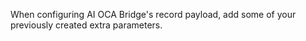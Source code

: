 When configuring AI OCA Bridge's record payload, add some of your previously created extra parameters.
